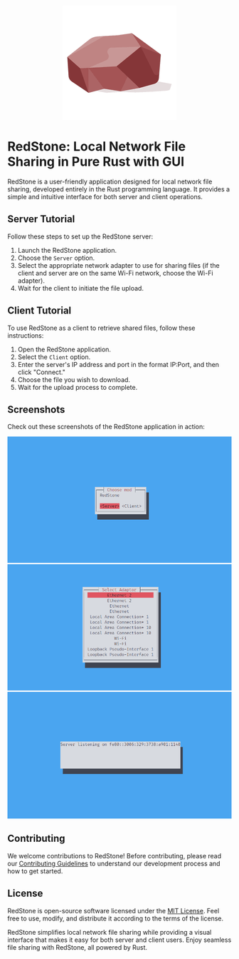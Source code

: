 <div align="center">
  <img src="./img/icon.png" alt="RedStone Icon" />
</div>

# RedStone: Local Network File Sharing in Pure Rust with GUI

RedStone is a user-friendly application designed for local network file sharing, developed entirely in the Rust programming language. It provides a simple and intuitive interface for both server and client operations.

## Server Tutorial

Follow these steps to set up the RedStone server:

1. Launch the RedStone application.
2. Choose the `Server` option.
3. Select the appropriate network adapter to use for sharing files (if the client and server are on the same Wi-Fi network, choose the Wi-Fi adapter).
4. Wait for the client to initiate the file upload.

## Client Tutorial

To use RedStone as a client to retrieve shared files, follow these instructions:

1. Open the RedStone application.
2. Select the `Client` option.
3. Enter the server's IP address and port in the format IP:Port, and then click "Connect."
4. Choose the file you wish to download.
5. Wait for the upload process to complete.

## Screenshots

Check out these screenshots of the RedStone application in action:

![Screenshot 1](./img/screenshot-1.png)
![Screenshot 2](./img/screenshot-2.png)
![Screenshot 3](./img/screenshot-3.png)

## Contributing

We welcome contributions to RedStone! Before contributing, please read our [Contributing Guidelines](CONTRIBUTING.md) to understand our development process and how to get started.

## License

RedStone is open-source software licensed under the [MIT License](LICENSE). Feel free to use, modify, and distribute it according to the terms of the license.

RedStone simplifies local network file sharing while providing a visual interface that makes it easy for both server and client users. Enjoy seamless file sharing with RedStone, all powered by Rust.
